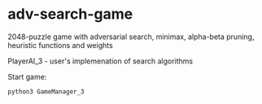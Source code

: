 # adv-search-game
2048-puzzle game with adversarial search, minimax, alpha-beta pruning, heuristic functions and weights

PlayerAI_3 - user's implemenation of search algorithms

Start game:
```sh
python3 GameManager_3
```
